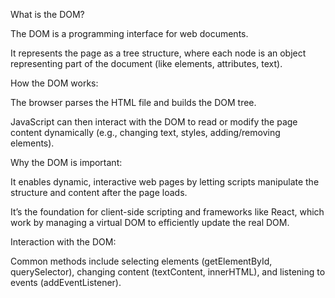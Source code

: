 




What is the DOM?

The DOM is a programming interface for web documents.

It represents the page as a tree structure, where each node is an object representing part of the document (like elements, attributes, text).

How the DOM works:

The browser parses the HTML file and builds the DOM tree.

JavaScript can then interact with the DOM to read or modify the page content dynamically (e.g., changing text, styles, adding/removing elements).

Why the DOM is important:

It enables dynamic, interactive web pages by letting scripts manipulate the structure and content after the page loads.

It’s the foundation for client-side scripting and frameworks like React, which work by managing a virtual DOM to efficiently update the real DOM.

Interaction with the DOM:

Common methods include selecting elements (getElementById, querySelector), changing content (textContent, innerHTML), and listening to events (addEventListener).
